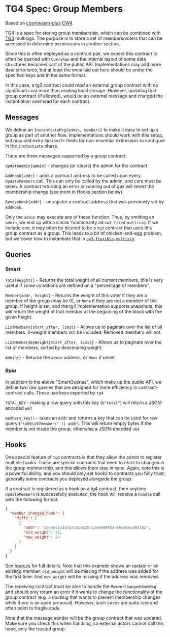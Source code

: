 # TG4 Spec: Group Members

Based on [cosmwasm-plus](https://github.com/CosmWasm/cosmwasm-plus)
[CW4](https://github.com/CosmWasm/cosmwasm-plus/tree/master/packages/cw4).

TG4 is a spec for storing group membership, which can be combined
with [TG3](https://github.com/confio/poe-contracts/tree/main/packages/tg3) multisigs.
The purpose is to store a set of members/voters that can be accessed
to determine permissions in another section.

Since this is often deployed as a contract pair, we expect this
contract to often be queried with `QueryRaw` and the internal
layout of some data structures becomes part of the public API.
Implementations may add more data structures, but at least
the ones laid out here should be under the specified keys and in the
same format.

In this case, a tg3 contract could *read* an external group contract with
no significant cost more than reading local storage. However, updating
that group contract (if allowed), would be an external message and
charged the instantiation overhead for each contract.

## Messages

We define an `InstantiateMsg{admin, members}` to make it easy to set up a group
as part of another flow. Implementations should work with this setup,
but may add extra `Option<T>` fields for non-essential extensions to
configure in the `instantiate` phase.

There are three messages supported by a group contract:

`UpdateAdmin{admin}` - changes (or clears) the admin for the contract

`AddHook{addr}` - adds a contract address to be called upon every
  `UpdateMembers` call. This can only be called by the admin, and care must
  be taken. A contract returning an error or running out of gas will
  revert the membership change (see more in Hooks section below).

`RemoveHook{addr}` - unregister a contract address that was previously set
  by `AddHook`.

Only the `admin` may execute any of these function. Thus, by omitting an
`admin`, we end up with a similar functionality ad `cw3-fixed-multisig`.
If we include one, it may often be desired to be a `tg3` contract that
uses this group contract as a group. This leads to a bit of chicken-and-egg
problem, but we cover how to instantiate that in
[`cw3-flexible-multisig`](https://github.com/CosmWasm/cosmwasm-plus/tree/master/contracts/cw3-flexible-multisig/README.md#instantiation).

## Queries

### Smart

`TotalWeight{}` - Returns the total weight of all current members,
  this is very useful if some conditions are defined on a "percentage of members".

`Member{addr, height}` - Returns the weight of this voter if they are a member of the
  group (may be 0), or `None` if they are not a member of the group.
  If height is set, and the tg4 implementation supports snapshots,
  this will return the weight of that member at
  the beginning of the block with the given height.

`ListMembers{start_after, limit}` - Allows us to paginate over the list
   of all members. 0-weight members will be included. Removed members will not.

`ListMembersByWeight{start_after, limit}` - Allows us to paginate over the list
   of members, sorted by descending weight.

`Admin{}` - Returns the `admin` address, or `None` if unset.

### Raw

In addition to the above "SmartQueries", which make up the public API,
we define two raw queries that are designed for more efficiency
in contract-contract calls. These use keys exported by `tg4`

`TOTAL_KEY` - making a raw query with this key (`b"total"`) will return a
  JSON-encoded `u64`

`members_key()` - takes an `Addr` and returns a key that can be
   used for raw query (`"\x00\x07members" || addr`). This will return
   empty bytes if the member is not inside the group, otherwise a
   JSON-encoded `u64`

## Hooks

One special feature of `tg4` contracts is that they allow the admin to
register multiple hooks. These are special contracts that need to react
to changes in the group membership, and this allows them stay in sync.
Again, note this is a powerful ability, and you should only set hooks
to contracts you fully trust; generally some contracts you deployed
alongside the group.

If a contract is registered as a hook on a tg4 contract, then anytime
`UpdateMembers` is successfully executed, the hook will receive a `handle`
call with the following format:

```json
{
  "member_changed_hook": {
    "diffs": [
      {
        "addr": "cosmos1y3x7q772u8s25c5zve949fhanrhvmtnu484l8z",
        "old_weight": 20,
        "new_weight": 24
      }
    ]
  }
}
```

See [hook.rs](./src/hook.rs) for full details. Note that this example
shows an update or an existing member. `old_weight` will
be missing if the address was added for the first time. And
`new_weight` will be missing if the address was removed.

The receiving contract must be able to handle the `MemberChangedHookMsg`
and should only return an error if it wants to change the functionality
of the group contract (e.g. a multisig that wants to prevent membership
changes while there is an open proposal). However, such cases are quite
rare and often point to fragile code.

Note that the message sender will be the group contract that was updated.
Make sure you check this when handling, so external actors cannot
call this hook, only the trusted group.
